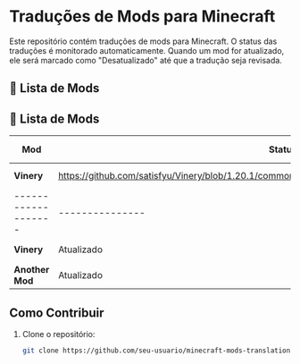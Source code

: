 # Traduções de Mods para Minecraft

Este repositório contém traduções de mods para Minecraft. O status das traduções é monitorado automaticamente. Quando um mod for atualizado, ele será marcado como "Desatualizado" até que a tradução seja revisada.

## 📜 Lista de Mods

## 📜 Lista de Mods
| Mod              | Status        | Última Atualização |
|-------------------|---------------|--------------------|
| **Vinery** | https://github.com/satisfyu/Vinery/blob/1.20.1/common/src/main/resources/assets/vinery/lang/en_us.json | 2025-01-11 |
|-------------------|---------------|--------------------|
| **Vinery**        | Atualizado    | 2025-01-05         |
| **Another Mod**   | Atualizado    | 2025-01-05         |

## Como Contribuir

1. Clone o repositório:
   ```bash
   git clone https://github.com/seu-usuario/minecraft-mods-translations.git
